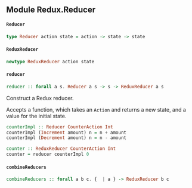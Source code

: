 ## Module Redux.Reducer

#### `Reducer`

``` purescript
type Reducer action state = action -> state -> state
```

#### `ReduxReducer`

``` purescript
newtype ReduxReducer action state
```

#### `reducer`

``` purescript
reducer :: forall a s. Reducer a s -> s -> ReduxReducer a s
```

Construct a Redux reducer.

Accepts a function, which takes an `Action` and returns a new state,
and a value for the initial state.

```purescript
counterImpl :: Reducer CounterAction Int
counterImpl (Increment amount) n = n + amount
counterImpl (Decrement amount) n = n - amount

counter :: ReduxReducer CounterAction Int
counter = reducer counterImpl 0
```

#### `combineReducers`

``` purescript
combineReducers :: forall a b c. {  | a } -> ReduxReducer b c
```


